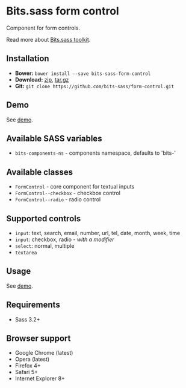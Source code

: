 # Bits.sass form control

Component for form controls.

Read more about [Bits.sass toolkit](https://github.com/bits-sass/bits.sass).

## Installation

* __Bower:__ `bower install --save bits-sass-form-control`
* __Download:__ [zip](https://github.com/bits-sass/form-control/zipball/master), [tar.gz](https://github.com/bits-sass/form-control/tarball/master)
* __Git:__ `git clone https://github.com/bits-sass/form-control.git`

## Demo

See [demo](https://rawgithub.com/bits-sass/form-control/master/demo/index.html).

## Available SASS variables

* `bits-components-ns` - components namespace, defaults to 'bits-'

## Available classes

* `FormControl` - core component for textual inputs
* `FormControl--checkbox` - checkbox control
* `FormControl--radio` - radio control

## Supported controls

* `input`: text, search, email, number, url, tel, date, month, week, time
* `input`: checkbox, radio - *with a modifier*
* `select`: normal, multiple
* `textarea`

## Usage

See [demo](https://rawgithub.com/bits-sass/form-control/master/demo/index.html).

## Requirements

* Sass 3.2+

## Browser support

* Google Chrome (latest)
* Opera (latest)
* Firefox 4+
* Safari 5+
* Internet Explorer 8+